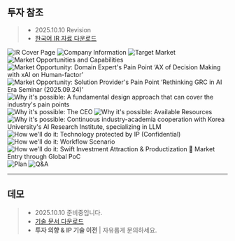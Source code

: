 ## 투자 참조
> - 2025.10.10 Revision
> - <a href="https://drive.google.com/file/d/1tgK9Kl2X68F4IIMqCcvfpUHWYIeBZyCQ/view?usp=sharing" target="_blank">한국어 IR 자료 다운로드</a>

![IR Cover Page](/IR/1_cover.PNG)
![Company Information](/IR/2_company_info.PNG)
![Target Market](/IR/3_markets.PNG)
![Market Opportunities and Capabilities](/IR/4_market_opp.PNG)
![Market Opportunity: Domain Expert's Pain Point ‘AX of Decision Making with xAI on Human-factor’](/IR/5_market_opp_ev1.PNG)
![Market Opportunity: Solution Provider's Pain Point ‘Rethinking GRC in AI Era Seminar (2025.09.24)’](/IR/6_market_opp_ev2.PNG)
![Why it's possible: A fundamental design approach that can cover the industry's pain points](/IR/7_pos_ana1.PNG)
![Why it's possible: The CEO](/IR/8_pos_ana2.PNG)
![Why it's possible: Available Resources](/IR/9_pos_ana3.PNG)
![Why it's possible: Continuous industry-academia cooperation with Korea University's AI Research Institute, specializing in LLM](/IR/10_pos_ana4.PNG)
![How we'll do it: Technology protected by IP (Confidential)](/IR/11_how1.PNG)
![How we'll do it: Workflow Scenario](/IR/12_how2.PNG)
![How we'll do it: Swift Investment Attraction & Productization  Market Entry through Global PoC](/IR/13_how3.PNG)
![Plan](/IR/14_plan.PNG)
![Q&A](/IR/15_contact.PNG)

---

## 데모
> - 2025.10.10 준비중입니다.
> - <a href="https://drive.google.com/file/d/1Nsm9IdolCJ3Vi6HguaNp3o6vA1YL-AZE/view?usp=sharing" target="_blank">기술 문서 다운로드</a>
> - **투자 의향 & IP 기술 이전** | 자유롭게 문의하세요.